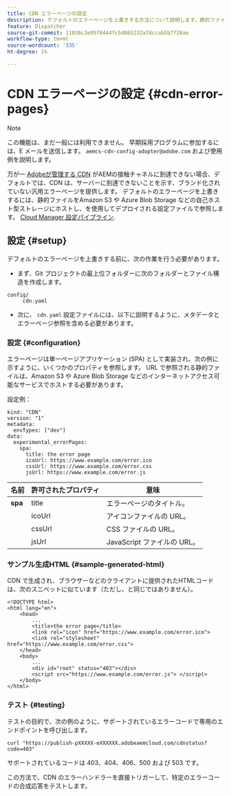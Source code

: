 ```yaml
---
title: CDN エラーページの設定
description: デフォルトのエラーページを上書きする方法について説明します。静的ファイルをAmazon S3 や Azure Blob Storage などの自己ホストストレージにホストし、Cloud Manager 設定パイプラインを使用してデプロイされる設定ファイルで参照します。
feature: Dispatcher
source-git-commit: 11036c3e95f0444fc5d865232a7dccab5b7f26ae
workflow-type: tm+mt
source-wordcount: '335'
ht-degree: 1%

---
```



# CDN エラーページの設定 {#cdn-error-pages}

>[!NOTE]
>この機能は、まだ一般には利用できません。 早期採用プログラムに参加するには、E メールを送信します。 `aemcs-cdn-config-adopter@adobe.com` および使用例を説明します。

万が一 [Adobeが管理する CDN](/help/implementing/dispatcher/cdn.md#aem-managed-cdn) がAEMの接触チャネルに到達できない場合、デフォルトでは、CDN は、サーバーに到達できないことを示す、ブランド化されていない汎用エラーページを提供します。 デフォルトのエラーページを上書きするには、静的ファイルをAmazon S3 や Azure Blob Storage などの自己ホスト型ストレージにホストし、を使用してデプロイされる設定ファイルで参照します。 [Cloud Manager 設定パイプライン](/help/implementing/cloud-manager/configuring-pipelines/introduction-ci-cd-pipelines.md#config-deployment-pipeline).

## 設定 {#setup}

デフォルトのエラーページを上書きする前に、次の作業を行う必要があります。

* まず、Git プロジェクトの最上位フォルダーに次のフォルダーとファイル構造を作成します。

```
config/
     cdn.yaml
```

* 次に、 `cdn.yaml` 設定ファイルには、以下に説明するように、メタデータとエラーページ参照を含める必要があります。

### 設定 {#configuration}

エラーページは単一ページアプリケーション (SPA) として実装され、次の例に示すように、いくつかのプロパティを参照します。  URL で参照される静的ファイルは、Amazon S3 や Azure Blob Storage などのインターネットアクセス可能なサービスでホストする必要があります。

設定例：

```
kind: "CDN"
version: "1"
metadata:
  envTypes: ["dev"]
data:
  experimental_errorPages:
    spa:
      title: the error page
      icoUrl: https://www.example.com/error.ico
      cssUrl: https://www.example.com/error.css
      jsUrl: https://www.example.com/error.js
```

| 名前 | 許可されたプロパティ | 意味 |
|-----------|--------------------------|-------------|
| **spa** | title | エラーページのタイトル。 |
|     | icoUrl | アイコンファイルの URL。 |
|     | cssUrl | CSS ファイルの URL。 |
|     | jsUrl | JavaScript ファイルの URL。 |

### サンプル生成HTML {#sample-generated-html}

CDN で生成され、ブラウザーなどのクライアントに提供されたHTMLコードは、次のスニペットに似ています（ただし、と同じではありません）。

```
<!DOCTYPE html>
<html lang="en">
    <head>
        ...
        <title>the error page</title>
        <link rel="icon" href="https://www.example.com/error.ico">
        <link rel="stylesheet" href="https://www.example.com/error.css">
    </head>
    <body>
        ...
        <div id="root" status="403"></div>
        <script src="https://www.example.com/error.js"> </script>
    </body>
</html>
```

### テスト {#testing}

テストの目的で、次の例のように、サポートされているエラーコードで専用のエンドポイントを呼び出します。

```
curl "https://publish-pXXXXX-eXXXXXX.adobeaemcloud.com/cdnstatus?code=403"
```

サポートされているコードは 403、404、406、500 および 503 です。

この方法で、CDN のエラーハンドラーを直接トリガーして、特定のエラーコードの合成応答をテストします。
